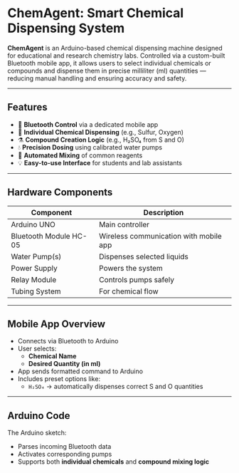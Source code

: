 # ChemAgent: Smart Chemical Dispensing System

**ChemAgent** is an Arduino-based chemical dispensing machine designed for educational and research chemistry labs. Controlled via a custom-built Bluetooth mobile app, it allows users to select individual chemicals or compounds and dispense them in precise milliliter (ml) quantities — reducing manual handling and ensuring accuracy and safety.

---

## Features

- 📲 **Bluetooth Control** via a dedicated mobile app  
- 🧪 **Individual Chemical Dispensing** (e.g., Sulfur, Oxygen)  
- ⚗️ **Compound Creation Logic** (e.g., H₂SO₄ from S and O)  
- 💧 **Precision Dosing** using calibrated water pumps  
- 🧠 **Automated Mixing** of common reagents  
- 💡 **Easy-to-use Interface** for students and lab assistants

---

## Hardware Components

| Component            | Description                    |
|----------------------|--------------------------------|
| Arduino UNO          | Main controller                |
| Bluetooth Module HC-05 | Wireless communication with mobile app |
| Water Pump(s)        | Dispenses selected liquids     |
| Power Supply         | Powers the system              |
| Relay Module         | Controls pumps safely          |
| Tubing System        | For chemical flow              |

---

## Mobile App Overview

- Connects via Bluetooth to Arduino
- User selects:
  - **Chemical Name**
  - **Desired Quantity (in ml)**
- App sends formatted command to Arduino
- Includes preset options like:
  - `H₂SO₄` → automatically dispenses correct S and O quantities

---

## Arduino Code

The Arduino sketch:
- Parses incoming Bluetooth data
- Activates corresponding pumps
- Supports both **individual chemicals** and **compound mixing logic**

